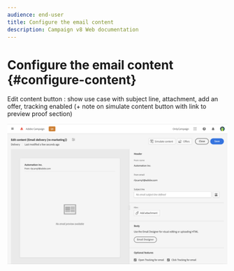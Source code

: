 ```yaml
---
audience: end-user
title: Configure the email content
description: Campaign v8 Web documentation
---
```

# Configure the email content {#configure-content}

Edit content button : show use case with subject line, attachment, add an offer, tracking enabled (+ note on simulate content button with link to preview proof section)

![](assets/content-dashboard.png)
